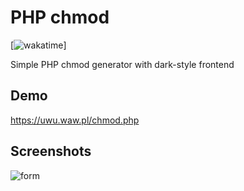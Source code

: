 # PHP chmod
[![wakatime](https://wakatime.com/badge/github/valeowoia/php-chmod.svg)]

Simple PHP chmod generator with dark-style frontend




## Demo

https://uwu.waw.pl/chmod.php

## Screenshots

![form](https://uwu.waw.pl/chmod.png)


